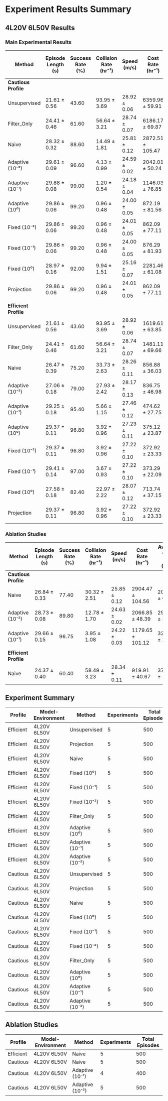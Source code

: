 # Experiment Results Summary

## 4L20V 6L50V Results


### Main Experimental Results

| Method | Episode Length (s) | Success Rate (%) | Collision Rate (hr⁻¹) | Speed (m/s) | Cost Rate (hr⁻¹) | Avoided Cost Rate (hr⁻¹) | Left Lane Preference (%) | Right Lane Preference (%) |
|---|---|---|---|---|---|---|---|---|
| **Cautious Profile** |  |  |  |  |  |  |  |  |
| Unsupervised | 21.61 ± 0.56 | 43.60 | 93.95 ± 3.69 | 28.92 ± 0.06 | 6359.96 ± 59.91 | 0.00 ± 0.00 | 64.82 ± 1.61 | 35.18 ± 1.49 |
| Filter_Only | 24.41 ± 0.46 | 61.60 | 56.64 ± 3.21 | 28.74 ± 0.07 | 6186.17 ± 69.87 | 131.66 ± 10.90 | 65.28 ± 1.79 | 34.72 ± 1.38 |
| Naive | 28.32 ± 0.32 | 88.60 | 14.49 ± 1.81 | 25.81 ± 0.12 | 2872.51 ± 105.47 | 2110.00 ± 58.75 | 44.27 ± 1.20 | 55.73 ± 1.55 |
| Adaptive (10⁻²) | 29.61 ± 0.09 | 96.60 | 4.13 ± 0.99 | 24.59 ± 0.02 | 2042.01 ± 50.24 | 2946.82 ± 33.87 | 48.37 ± 1.55 | 51.63 ± 1.37 |
| Adaptive (10⁻¹) | 29.88 ± 0.08 | 99.00 | 1.20 ± 0.54 | 24.18 ± 0.04 | 1146.03 ± 76.85 | 3258.15 ± 24.25 | 31.76 ± 1.81 | 68.24 ± 1.81 |
| Adaptive (10⁰) | 29.86 ± 0.06 | 99.20 | 0.96 ± 0.48 | 24.00 ± 0.05 | 872.19 ± 81.56 | 3344.78 ± 32.91 | 25.33 ± 2.11 | 74.67 ± 2.09 |
| Fixed (10⁻²) | 29.86 ± 0.06 | 99.20 | 0.96 ± 0.48 | 24.01 ± 0.05 | 862.09 ± 77.11 | 3346.46 ± 33.87 | 25.07 ± 2.00 | 74.93 ± 2.04 |
| Fixed (10⁻¹) | 29.86 ± 0.06 | 99.20 | 0.96 ± 0.48 | 24.00 ± 0.05 | 876.29 ± 81.93 | 3339.25 ± 32.52 | 25.41 ± 2.12 | 74.59 ± 2.09 |
| Fixed (10⁰) | 28.97 ± 0.16 | 92.00 | 9.94 ± 1.51 | 25.16 ± 0.07 | 2281.46 ± 61.08 | 2544.16 ± 24.55 | 42.10 ± 1.37 | 57.90 ± 1.66 |
| Projection | 29.86 ± 0.06 | 99.20 | 0.96 ± 0.48 | 24.01 ± 0.05 | 862.09 ± 77.11 | 3346.46 ± 33.87 | 25.07 ± 2.00 | 74.93 ± 2.04 |
|  |  |  |  |  |  |  |  |  |
| **Efficient Profile** |  |  |  |  |  |  |  |  |
| Unsupervised | 21.61 ± 0.56 | 43.60 | 93.95 ± 3.69 | 28.92 ± 0.06 | 1619.61 ± 63.85 | 0.00 ± 0.00 | 64.82 ± 1.61 | 35.18 ± 1.49 |
| Filter_Only | 24.41 ± 0.46 | 61.60 | 56.64 ± 3.21 | 28.74 ± 0.07 | 1481.11 ± 69.66 | 140.18 ± 9.56 | 65.28 ± 1.79 | 34.72 ± 1.38 |
| Naive | 26.47 ± 0.39 | 75.20 | 33.73 ± 2.63 | 28.26 ± 0.11 | 856.88 ± 36.03 | 435.70 ± 18.35 | 78.71 ± 1.48 | 21.29 ± 0.64 |
| Adaptive (10⁻²) | 27.06 ± 0.18 | 79.00 | 27.93 ± 2.42 | 28.17 ± 0.13 | 836.75 ± 46.98 | 464.72 ± 21.94 | 78.83 ± 1.72 | 21.17 ± 0.88 |
| Adaptive (10⁻¹) | 29.25 ± 0.18 | 95.40 | 5.66 ± 1.15 | 27.46 ± 0.12 | 474.62 ± 27.75 | 798.29 ± 40.53 | 86.09 ± 1.68 | 13.91 ± 0.61 |
| Adaptive (10⁰) | 29.37 ± 0.11 | 96.80 | 3.92 ± 0.96 | 27.23 ± 0.11 | 375.12 ± 23.87 | 902.08 ± 27.45 | 88.28 ± 1.87 | 11.72 ± 0.61 |
| Fixed (10⁻²) | 29.37 ± 0.11 | 96.80 | 3.92 ± 0.96 | 27.22 ± 0.10 | 372.92 ± 23.33 | 902.82 ± 27.20 | 88.34 ± 1.86 | 11.66 ± 0.61 |
| Fixed (10⁻¹) | 29.41 ± 0.14 | 97.00 | 3.67 ± 0.93 | 27.22 ± 0.10 | 373.29 ± 22.09 | 901.25 ± 26.64 | 88.35 ± 1.85 | 11.65 ± 0.55 |
| Fixed (10⁰) | 27.58 ± 0.18 | 82.40 | 22.97 ± 2.22 | 28.07 ± 0.12 | 713.74 ± 37.15 | 539.57 ± 16.74 | 81.59 ± 1.54 | 18.41 ± 0.67 |
| Projection | 29.37 ± 0.11 | 96.80 | 3.92 ± 0.96 | 27.22 ± 0.10 | 372.92 ± 23.33 | 902.82 ± 27.20 | 88.34 ± 1.86 | 11.66 ± 0.61 |

### Ablation Studies

| Method | Episode Length (s) | Success Rate (%) | Collision Rate (hr⁻¹) | Speed (m/s) | Cost Rate (hr⁻¹) | Avoided Cost Rate (hr⁻¹) | Left Lane Preference (%) | Right Lane Preference (%) |
|---|---|---|---|---|---|---|---|---|
| **Cautious Profile** |  |  |  |  |  |  |  |  |
| Naive | 26.84 ± 0.33 | 77.40 | 30.32 ± 2.51 | 25.85 ± 0.12 | 2904.47 ± 104.56 | 2081.30 ± 63.30 | 44.14 ± 1.03 | 55.86 ± 1.49 |
| Adaptive (10⁻²) | 28.73 ± 0.08 | 89.80 | 12.78 ± 1.70 | 24.63 ± 0.02 | 2066.85 ± 48.39 | 2935.92 ± 31.33 | 48.39 ± 1.53 | 51.61 ± 1.40 |
| Adaptive (10⁻¹) | 29.66 ± 0.15 | 96.75 | 3.95 ± 1.08 | 24.22 ± 0.03 | 1179.65 ± 101.12 | 3267.22 ± 24.85 | 32.52 ± 2.27 | 67.48 ± 2.36 |
|  |  |  |  |  |  |  |  |  |
| **Efficient Profile** |  |  |  |  |  |  |  |  |
| Naive | 24.37 ± 0.40 | 60.40 | 58.49 ± 3.23 | 28.34 ± 0.11 | 919.91 ± 40.67 | 378.11 ± 17.49 | 78.78 ± 1.53 | 21.22 ± 0.68 |

## Experiment Summary

| Profile | Model-Environment | Method | Experiments | Total Episodes |
|---------|-------------------|--------|-------------|----------------|
| Efficient | 4L20V 6L50V | Unsupervised | 5 | 500 |
| Efficient | 4L20V 6L50V | Projection | 5 | 500 |
| Efficient | 4L20V 6L50V | Naive | 5 | 500 |
| Efficient | 4L20V 6L50V | Fixed (10⁰) | 5 | 500 |
| Efficient | 4L20V 6L50V | Fixed (10⁻¹) | 5 | 500 |
| Efficient | 4L20V 6L50V | Fixed (10⁻²) | 5 | 500 |
| Efficient | 4L20V 6L50V | Filter_Only | 5 | 500 |
| Efficient | 4L20V 6L50V | Adaptive (10⁰) | 5 | 500 |
| Efficient | 4L20V 6L50V | Adaptive (10⁻¹) | 5 | 500 |
| Efficient | 4L20V 6L50V | Adaptive (10⁻²) | 5 | 500 |
| Cautious | 4L20V 6L50V | Unsupervised | 5 | 500 |
| Cautious | 4L20V 6L50V | Projection | 5 | 500 |
| Cautious | 4L20V 6L50V | Naive | 5 | 500 |
| Cautious | 4L20V 6L50V | Fixed (10⁰) | 5 | 500 |
| Cautious | 4L20V 6L50V | Fixed (10⁻¹) | 5 | 500 |
| Cautious | 4L20V 6L50V | Fixed (10⁻²) | 5 | 500 |
| Cautious | 4L20V 6L50V | Filter_Only | 5 | 500 |
| Cautious | 4L20V 6L50V | Adaptive (10⁰) | 5 | 500 |
| Cautious | 4L20V 6L50V | Adaptive (10⁻¹) | 5 | 500 |
| Cautious | 4L20V 6L50V | Adaptive (10⁻²) | 5 | 500 |

## Ablation Studies

| Profile | Model-Environment | Method | Experiments | Total Episodes |
|---------|-------------------|--------|-------------|----------------|
| Efficient | 4L20V 6L50V | Naive | 5 | 500 |
| Cautious | 4L20V 6L50V | Naive | 5 | 500 |
| Cautious | 4L20V 6L50V | Adaptive (10⁻¹) | 4 | 400 |
| Cautious | 4L20V 6L50V | Adaptive (10⁻²) | 5 | 500 |
